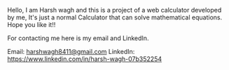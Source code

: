 Hello, I am Harsh wagh and this is a project of a web calculator developed by me, It's just a normal Calculator that can solve mathematical equations.
Hope you like it!!

For contacting me here is my email and LinkedIn.

Email: harshwagh8411@gmail.com
LinkedIn: https://www.linkedin.com/in/harsh-wagh-07b352254
